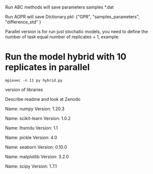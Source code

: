 
Run ABC methods will save parameters samples *.dat

Run AGPR will save Dictionary.pkl: {"GPR", "samples_parameters", "difference_std" }

Parallel version is for run just stochatic models, you need to define the number of task  equal  number of replicates + 1, example:

# Run the model hybrid with 10 replicates in parallel
``` mpiexec -n 11 py hybrid.py ```

version of libraries

Describe readme and look at Zenodo

Name: numpy
Version: 1.20.3

Name: scikit-learn
Version: 1.0.2

Name: lhsmdu
Version: 1.1

Name: pickle
Version: 4.0

Name: seaborn
Version: 0.10.0

Name: matplotlib
Version: 3.2.0

Name: scipy
Version: 1.7.1
